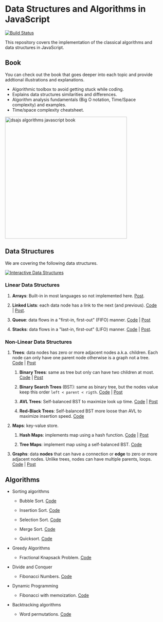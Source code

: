 # Data Structures and Algorithms in JavaScript
[![Build Status](https://travis-ci.com/amejiarosario/dsa.js.svg?branch=master)](https://travis-ci.com/amejiarosario/dsa.js)

This repository covers the implementation of the classical algorithms and data structures in JavaScript.

<!-- This goes along with [these posts series](https://adrianmejia.com/tags/tutorial-algorithms/) that explain each implementation in details and also this [book](https://gum.co/dsajs) that explain these topics and some with more examples and illustrations. -->

## Book

You can check out the book that goes deeper into each topic and provide addtional illustrations and explanations.

- Algorithmic toolbox to avoid getting stuck while coding.
- Explains data structures similarities and differences.
- Algorithm analysis fundamentals (Big O notation, Time/Space complexity) and examples.
- Time/space complexity cheatsheet.

<a href="https://gum.co/dsajs"><img src="https://user-images.githubusercontent.com/418605/55248546-60ebad80-5220-11e9-8cb5-85923f44e196.png" height="400px" alt="dsajs algorithms javascript book"></a>

## Data Structures
We are covering the following data structures.

[![Interactive Data Structures](https://user-images.githubusercontent.com/418605/46118890-ba721180-c1d6-11e8-82bc-6a671428b422.png)](https://embed.kumu.io/85f1a4de5fb8430a10a1bf9c5118e015)

### Linear Data Structures
1.  **Arrays**: Built-in in most languages so not implemented here.
    [Post](https://adrianmejia.com/blog/2018/04/28/data-structures-time-complexity-for-beginners-arrays-hashmaps-linked-lists-stacks-queues-tutorial/#Array).

2.  **Linked Lists**: each data node has a link to the next (and
    previous).
    [Code](https://github.com/amejiarosario/dsa.js/blob/master/src/data-structures/linked-lists/linked-list.js)
    |
    [Post](https://adrianmejia.com/blog/2018/04/28/data-structures-time-complexity-for-beginners-arrays-hashmaps-linked-lists-stacks-queues-tutorial/#Linked-Lists).

3.  **Queue**: data flows in a "first-in, first-out" (FIFO) manner.
    [Code](https://github.com/amejiarosario/dsa.js/blob/master/src/data-structures/queues/queue.js)
    |
    [Post](https://adrianmejia.com/blog/2018/04/28/data-structures-time-complexity-for-beginners-arrays-hashmaps-linked-lists-stacks-queues-tutorial/#Queues)

4.  **Stacks**: data flows in a "last-in, first-out" (LIFO) manner.
    [Code](https://github.com/amejiarosario/dsa.js/blob/master/src/data-structures/stacks/stack.js)
    |
    [Post](https://adrianmejia.com/blog/2018/04/28/data-structures-time-complexity-for-beginners-arrays-hashmaps-linked-lists-stacks-queues-tutorial/#Stacks).

### Non-Linear Data Structures
1.  **Trees**: data nodes has zero or more adjacent nodes a.k.a.
    children. Each node can only have one parent node otherwise is a
    graph not a tree.
    [Code](https://github.com/amejiarosario/algorithms.js/tree/master/src/data-structures/trees)
    |
    [Post](https://adrianmejia.com/blog/2018/06/11/data-structures-for-beginners-trees-binary-search-tree-tutorial/)

    1.  **Binary Trees**: same as tree but only can have two children at
        most.
        [Code](https://github.com/amejiarosario/algorithms.js/tree/master/src/data-structures/trees)
        |
        [Post](https://adrianmejia.com/blog/2018/06/11/data-structures-for-beginners-trees-binary-search-tree-tutorial/#Binary-Trees)

    2.  **Binary Search Trees** (BST): same as binary tree, but the
        nodes value keep this order `left < parent < rigth`.
        [Code](https://github.com/amejiarosario/algorithms.js/blob/master/src/data-structures/trees/binary-search-tree.js)
        |
        [Post](https://adrianmejia.com/blog/2018/06/11/data-structures-for-beginners-trees-binary-search-tree-tutorial/#Binary-Search-Tree-BST)

    3.  **AVL Trees**: Self-balanced BST to maximize look up time.
        [Code](https://github.com/amejiarosario/algorithms.js/blob/master/src/data-structures/trees/avl-tree.js)
        |
        [Post](https://adrianmejia.com/blog/2018/07/16/self-balanced-binary-search-trees-with-avl-tree-data-structure-for-beginners/)

    4.  **Red-Black Trees**: Self-balanced BST more loose than AVL to
        maximize insertion speed.
        [Code](https://github.com/amejiarosario/algorithms.js/blob/master/src/data-structures/trees/red-black-tree.js)

2.  **Maps**: key-value store.

    1.  **Hash Maps**: implements map using a hash function.
        [Code](https://github.com/amejiarosario/algorithms.js/blob/master/src/data-structures/hash-maps/hashmap.js)
        |
        [Post](https://adrianmejia.com/blog/2018/04/28/data-structures-time-complexity-for-beginners-arrays-hashmaps-linked-lists-stacks-queues-tutorial/#HashMaps)

    2.  **Tree Maps**: implement map using a self-balanced BST.
        [Code](https://github.com/amejiarosario/dsa.js/blob/master/src/data-structures/maps/tree-maps/tree-map.js)

3.  **Graphs**: data **nodes** that can have a connection or **edge** to
    zero or more adjacent nodes. Unlike trees, nodes can have multiple
    parents, loops.
    [Code](https://github.com/amejiarosario/algorithms.js/blob/master/src/data-structures/graphs/graph.js)
    |
    [Post](https://adrianmejia.com/blog/2018/05/14/data-structures-for-beginners-graphs-time-complexity-tutorial/)

## Algorithms

  - Sorting algorithms

      - Bubble Sort.
        [Code](https://github.com/amejiarosario/dsa.js/blob/master/src/algorithms/sorting/bubble-sort.js)

      - Insertion Sort.
        [Code](https://github.com/amejiarosario/dsa.js/blob/master/src/algorithms/sorting/insertion-sort.js)

      - Selection Sort.
        [Code](https://github.com/amejiarosario/dsa.js/blob/master/src/algorithms/sorting/selection-sort.js)

      - Merge Sort.
        [Code](https://github.com/amejiarosario/dsa.js/blob/master/src/algorithms/sorting/merge-sort.js)

      - Quicksort.
        [Code](https://github.com/amejiarosario/dsa.js/blob/master/src/algorithms/sorting/quick-sort.js)

  - Greedy Algorithms

      - Fractional Knapsack Problem.
        [Code](https://github.com/amejiarosario/dsa.js/blob/master/src/algorithms/knapsack-fractional.js)

  - Divide and Conquer

      - Fibonacci Numbers.
        [Code](https://github.com/amejiarosario/dsa.js/blob/master/src/algorithms/fibonacci-recursive.js)

  - Dynamic Programming

      - Fibonacci with memoization.
        [Code](https://github.com/amejiarosario/dsa.js/blob/master/src/algorithms/fibanacci-dynamic-programming.js)

  - Backtracking algorithms

      - Word permutations.
        [Code](https://github.com/amejiarosario/dsa.js/blob/master/src/algorithms/permutations-backtracking.js)
